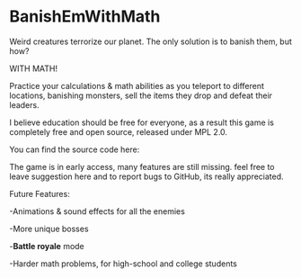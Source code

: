# BanishEmWithMath
Weird creatures terrorize our planet. The only solution is to banish them, but how?

WITH MATH!



Practice your calculations & math abilities as you teleport to different locations, banishing monsters, sell the items they drop and defeat their leaders.



I believe education should be free for everyone, as a result this game is completely free and open source, released under MPL 2.0. 

You can find the source code here:

The game is in early access, many features are still missing. feel free to leave suggestion here and to report bugs to GitHub, its really appreciated.

Future Features:

-Animations & sound effects for all the enemies

-More unique bosses

-**Battle royale** mode

-Harder math problems, for high-school and college students
